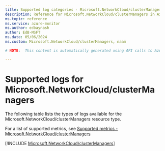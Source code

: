 ```yaml
---
title: Supported log categories - Microsoft.NetworkCloud/clusterManagers
description: Reference for Microsoft.NetworkCloud/clusterManagers in Azure Monitor Logs.
ms.topic: reference
ms.service: azure-monitor
ms.author: edbaynash
author: EdB-MSFT
ms.date: 05/06/2024
ms.custom: Microsoft.NetworkCloud/clusterManagers, naam

# NOTE:  This content is automatically generated using API calls to Azure. Any edits made on these files will be overwritten in the next run of the script. 

---
```





# Supported logs for Microsoft.NetworkCloud/clusterManagers  
The following table lists the types of logs available for the Microsoft.NetworkCloud/clusterManagers resource type.
  
  
  
For a list of supported metrics, see [Supported metrics - Microsoft.NetworkCloud/clusterManagers](../supported-metrics/microsoft-networkcloud-clustermanagers-metrics.md)  
  

  
[!INCLUDE [Microsoft.NetworkCloud/clusterManagers](./includes/microsoft-networkcloud-clustermanagers-logs-include.md)]  
  
  

